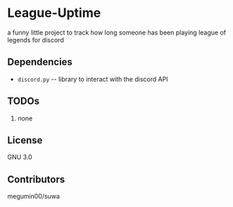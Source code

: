 # League-Uptime
a funny little project to track how long someone has been playing league of legends for discord

## Dependencies

-   `discord.py`  -- library to interact with the discord API

## TODOs
1. none

## License

GNU 3.0

## Contributors

megumin00/suwa
